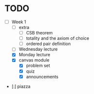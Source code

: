# TODO

- [ ] Week 1
  - [ ] extra
    - [ ] CSB theorem
    - [ ] totality and the axiom of choice
    - [ ] ordered pair definition
  - [ ] Wednesday lecture
  - [x] Monday lecture
  - [x] canvas module
    - [x] problem set
    - [x] quiz
    - [x] announcements
- [:] piazza
